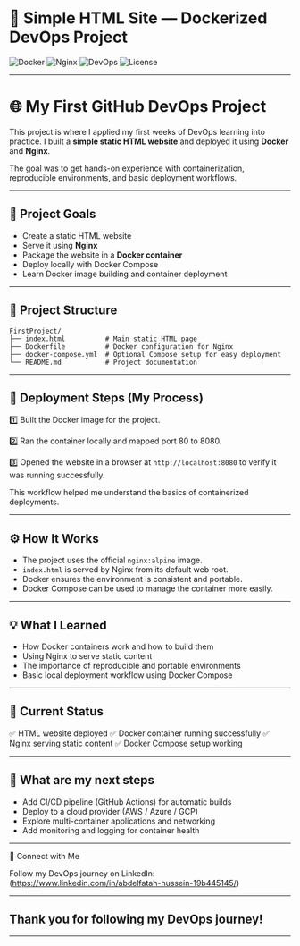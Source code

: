 # 🚀 Simple HTML Site — Dockerized DevOps Project

![Docker](https://img.shields.io/badge/Docker-2496ED?logo=docker&logoColor=white)
![Nginx](https://img.shields.io/badge/Nginx-009639?logo=nginx&logoColor=white)
![DevOps](https://img.shields.io/badge/DevOps-AutoDeploy-blue)
![License](https://img.shields.io/badge/License-MIT-green)

---

# 🌐 My First GitHub DevOps Project

This project is where I applied my first weeks of DevOps learning into practice. I built a **simple static HTML website** and deployed it using **Docker** and **Nginx**.

The goal was to get hands-on experience with containerization, reproducible environments, and basic deployment workflows.

---

## 📌 Project Goals

* Create a static HTML website
* Serve it using **Nginx**
* Package the website in a **Docker container**
* Deploy locally with Docker Compose
* Learn Docker image building and container deployment

---

## 📁 Project Structure

```
FirstProject/
├── index.html          # Main static HTML page
├── Dockerfile          # Docker configuration for Nginx
├── docker-compose.yml  # Optional Compose setup for easy deployment
└── README.md           # Project documentation
```

---

## 🚀 Deployment Steps (My Process)

1️⃣ Built the Docker image for the project.

2️⃣ Ran the container locally and mapped port 80 to 8080.

3️⃣ Opened the website in a browser at `http://localhost:8080` to verify it was running successfully.

This workflow helped me understand the basics of containerized deployments.

---

## ⚙️ How It Works

* The project uses the official `nginx:alpine` image.
* `index.html` is served by Nginx from its default web root.
* Docker ensures the environment is consistent and portable.
* Docker Compose can be used to manage the container more easily.

---

## 💡 What I Learned

* How Docker containers work and how to build them
* Using Nginx to serve static content
* The importance of reproducible and portable environments
* Basic local deployment workflow using Docker Compose

---

## 📌 Current Status

✅ HTML website deployed
✅ Docker container running successfully
✅ Nginx serving static content
✅ Docker Compose setup working

---

## 🧐 What are my next steps

* Add CI/CD pipeline (GitHub Actions) for automatic builds
* Deploy to a cloud provider (AWS / Azure / GCP)
* Explore multi-container applications and networking
* Add monitoring and logging for container health

---

🔗 Connect with Me

Follow my DevOps journey on LinkedIn:
(https://www.linkedin.com/in/abdelfatah-hussein-19b445145/)

---

## Thank you for following my DevOps journey!

---


